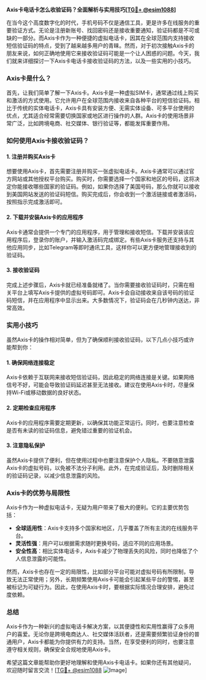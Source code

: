 **Axis卡电话卡怎么收验证码？全面解析与实用技巧[[TG💪+ @esim1088](https://t.me/s/esim1088)]**

在当今这个高度数字化的时代，手机号码不仅是通信工具，更是许多在线服务的重要验证方式。无论是注册新账号、找回密码还是接收重要通知，验证码都是不可或缺的一部分。而Axis卡作为一种便捷的虚拟电话卡，因其在全球范围内支持接收短信验证码的特点，受到了越来越多用户的青睐。然而，对于初次接触Axis卡的朋友来说，如何正确地使用它来接收验证码可能是一个让人困惑的问题。今天，我们就来详细探讨一下Axis卡电话卡接收验证码的方法，以及一些实用的小技巧。

### Axis卡是什么？

首先，让我们简单了解一下Axis卡。Axis卡是一种虚拟SIM卡，通常通过线上购买和激活的方式使用。它允许用户在全球范围内接收来自各种平台的短信验证码。相比于传统的实体电话卡，Axis卡具有安装方便、无需实体设备、可多平台使用的优点，尤其适合经常需要切换国家或地区进行操作的人群。Axis卡的使用场景非常广泛，比如跨境电商、社交媒体、银行验证等，都能发挥重要作用。

### 如何使用Axis卡接收验证码？

#### 1. 注册并购买Axis卡

想要使用Axis卡，首先需要注册并购买一张虚拟电话卡。Axis卡通常可以通过官方网站或其他授权平台购买。购买时，你需要选择一个国家和地区的号码，这将决定你能接收哪些国家的验证码。例如，如果你选择了美国号码，那么你就可以接收到美国网站发送的验证码短信。购买完成后，你会收到一个激活链接或者激活码，按照指示完成激活即可。

#### 2. 下载并安装Axis卡的应用程序

Axis卡通常会提供一个专门的应用程序，用于管理和接收短信。下载并安装该应用程序后，登录你的账户，并输入激活码完成绑定。有些Axis卡服务还支持与其他应用同步，比如Telegram等即时通讯工具，这样你可以更方便地管理接收到的验证码。

#### 3. 接收验证码

完成上述步骤后，Axis卡就已经准备就绪了。当你需要接收验证码时，只需在相关平台上填写Axis卡提供的虚拟号码即可。Axis卡会自动接收来自该号码的验证码短信，并在应用程序中显示出来。大多数情况下，验证码会在几秒钟内送达，非常高效。

### 实用小技巧

虽然Axis卡的操作相对简单，但为了确保顺利接收验证码，以下几点小技巧或许能帮到你：

#### 1. 确保网络连接稳定

Axis卡依赖于互联网来接收短信验证码，因此稳定的网络连接是关键。如果网络信号不好，可能会导致验证码延迟甚至无法接收。建议在使用Axis卡时，尽量保持Wi-Fi或移动数据的良好状态。

#### 2. 定期检查应用程序

Axis卡的应用程序需要定期更新，以确保其功能正常运行。同时，也要注意检查是否有未读的验证码信息，避免错过重要的验证机会。

#### 3. 注意隐私保护

虽然Axis卡提供了便利，但在使用过程中也要注意保护个人隐私。不要随意泄露Axis卡的虚拟号码，以免被不法分子利用。此外，在完成验证后，及时删除相关的验证码记录，以减少信息泄露的风险。

### Axis卡的优势与局限性

Axis卡作为一种虚拟电话卡，无疑为用户带来了极大的便利。它的主要优势包括：

- **全球适用性**：Axis卡支持多个国家和地区，几乎覆盖了所有主流的在线服务平台。
- **灵活性强**：用户可以根据需求随时更换号码，适应不同的应用场景。
- **安全性高**：相比实体电话卡，Axis卡减少了物理丢失的风险，同时也降低了个人信息泄露的可能性。

然而，Axis卡也存在一定的局限性，比如部分平台可能对虚拟号码有所限制，导致无法正常使用；另外，长期频繁使用Axis卡可能会引起某些平台的警惕，甚至被标记为可疑行为。因此，在使用Axis卡时，要根据实际情况合理安排，避免过度依赖。

### 总结

Axis卡作为一种新兴的虚拟电话卡解决方案，以其便捷性和实用性赢得了众多用户的喜爱。无论你是跨境电商达人、社交媒体活跃者，还是需要频繁验证身份的普通用户，Axis卡都能为你提供有力的支持。当然，在享受便利的同时，也要注意遵守相关规则，确保安全合规地使用Axis卡。

希望这篇文章能帮助你更好地理解和使用Axis卡电话卡。如果你还有其他疑问，欢迎随时留言交流！[[TG💪+ @esim1088](https://t.me/s/esim1088) ![Image](https://i.postimg.cc/4NQfJmqS/Snipaste-2025-05-13-00-14-12.png)]